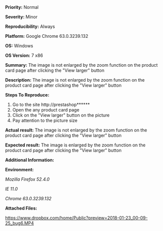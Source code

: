 **Priority:** Normal

**Severity:** Minor

**Reproducibility:** Always

**Platform:** Google Chrome 63.0.3239.132

**OS:** Windows

**OS Version:** 7 x86

**Summary:** The image is not enlarged by the zoom function on the product card page after clicking the "View larger" button

**Description:** The image is not enlarged by the zoom function on the product card page after clicking the "View larger" button

**Steps To Reproduce:**

1. Go to the site http://prestashop******
2. Open the any product card page
3. Click on the "View larger" button on the picture
4. Pay attention to the picture size

**Actual result:** The image is not enlarged by the zoom function on the product card page after clicking the "View larger" button

**Expected result:** The image is enlarged by the zoom function on the product card page after clicking the "View larger" button

**Additional Information:**

**Environment:**

*Mozilla Firefox 52.4.0*

*IE 11.0*

*Chrome 63.0.3239.132*

**Attached Files:**

https://www.dropbox.com/home/Public?preview=2018-01-23_00-09-25_bug6.MP4
